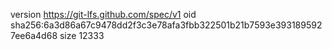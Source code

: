 version https://git-lfs.github.com/spec/v1
oid sha256:6a3d86a67c9478dd2f3c3e78afa3fbb322501b21b7593e3931895927ee6a4d68
size 12333
